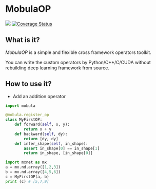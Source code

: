 # MobulaOP

[![](https://api.travis-ci.org/wkcn/MobulaOP.svg?branch=master)](https://travis-ci.org/wkcn/MobulaOP)
[![Coverage Status](https://coveralls.io/repos/github/wkcn/MobulaOP/badge.svg?branch=master)](https://coveralls.io/github/wkcn/MobulaOP?branch=master)

## What is it?
*MobulaOP* is a simple and flexible cross framework operators toolkit.

You can write the custom operators by Python/C++/C/CUDA without rebuilding deep learning framework from source.

## How to use it?

- Add an addition operator

```python
import mobula

@mobula.register_op
class MyFirstOP:
    def forward(self, x, y):
        return x + y
    def backward(self, dy): 
        return [dy, dy]
    def infer_shape(self, in_shape):
        assert in_shape[0] == in_shape[1]
        return in_shape, [in_shape[0]]

import mxnet as mx
a = mx.nd.array([1,2,3]) 
b = mx.nd.array([4,5,6])
c = MyFirstOP(a, b)
print (c) # [5,7,9]
```
